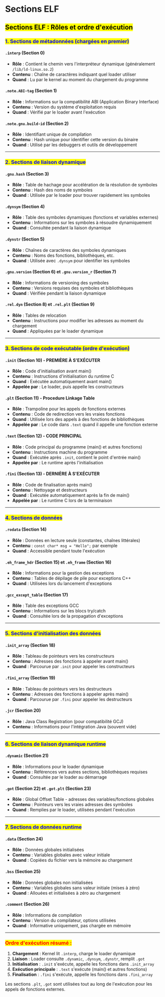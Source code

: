 # Sections ELF

## <mark style="color:$danger;">Sections ELF : Rôles et ordre d'exécution</mark>

### <mark style="color:blue;">1. Sections de métadonnées (chargées en premier)</mark>

#### `.interp` (Section 0)

* **Rôle** : Contient le chemin vers l'interpréteur dynamique (généralement `/lib/ld-linux.so.2`)
* **Contenu** : Chaîne de caractères indiquant quel loader utiliser
* **Quand** : Lu par le kernel au moment du chargement du programme

#### `.note.ABI-tag` (Section 1)

* **Rôle** : Informations sur la compatibilité ABI (Application Binary Interface)
* **Contenu** : Version du système d'exploitation requis
* **Quand** : Vérifié par le loader avant l'exécution

#### `.note.gnu.build-id` (Section 2)

* **Rôle** : Identifiant unique de compilation
* **Contenu** : Hash unique pour identifier cette version du binaire
* **Quand** : Utilisé par les debuggers et outils de développement

***

### <mark style="color:blue;">2. Sections de liaison dynamique</mark>

#### `.gnu.hash` (Section 3)

* **Rôle** : Table de hachage pour accélération de la résolution de symboles
* **Contenu** : Hash des noms de symboles
* **Quand** : Utilisée par le loader pour trouver rapidement les symboles

#### `.dynsym` (Section 4)

* **Rôle** : Table des symboles dynamiques (fonctions et variables externes)
* **Contenu** : Informations sur les symboles à résoudre dynamiquement
* **Quand** : Consultée pendant la liaison dynamique

#### `.dynstr` (Section 5)

* **Rôle** : Chaînes de caractères des symboles dynamiques
* **Contenu** : Noms des fonctions, bibliothèques, etc.
* **Quand** : Utilisée avec `.dynsym` pour identifier les symboles

#### `.gnu.version` (Section 6) et `.gnu.version_r` (Section 7)

* **Rôle** : Informations de versioning des symboles
* **Contenu** : Versions requises des symboles et bibliothèques
* **Quand** : Vérifiée pendant la liaison dynamique

#### `.rel.dyn` (Section 8) et `.rel.plt` (Section 9)

* **Rôle** : Tables de relocation
* **Contenu** : Instructions pour modifier les adresses au moment du chargement
* **Quand** : Appliquées par le loader dynamique

***

### <mark style="color:blue;">3. Sections de code exécutable (ordre d'exécution)</mark>

#### `.init` (Section 10) - **PREMIÈRE À S'EXÉCUTER**

* **Rôle** : Code d'initialisation avant main()
* **Contenu** : Instructions d'initialisation du runtime C
* **Quand** : Exécutée automatiquement avant main()
* **Appelée par** : Le loader, puis appelle les constructeurs

#### `.plt` (Section 11) - Procedure Linkage Table

* **Rôle** : Trampoline pour les appels de fonctions externes
* **Contenu** : Code de redirection vers les vraies fonctions
* **Quand** : Utilisée lors des appels à des fonctions de bibliothèques
* **Appelée par** : Le code dans `.text` quand il appelle une fonction externe

#### `.text` (Section 12) - **CODE PRINCIPAL**

* **Rôle** : Code principal du programme (main() et autres fonctions)
* **Contenu** : Instructions machine du programme
* **Quand** : Exécutée après `.init`, contient le point d'entrée main()
* **Appelée par** : Le runtime après l'initialisation

#### `.fini` (Section 13) - **DERNIÈRE À S'EXÉCUTER**

* **Rôle** : Code de finalisation après main()
* **Contenu** : Nettoyage et destructeurs
* **Quand** : Exécutée automatiquement après la fin de main()
* **Appelée par** : Le runtime C lors de la terminaison

***

### <mark style="color:blue;">4. Sections de données</mark>

#### `.rodata` (Section 14)

* **Rôle** : Données en lecture seule (constantes, chaînes littérales)
* **Contenu** : `const char* msg = "Hello";` par exemple
* **Quand** : Accessible pendant toute l'exécution

#### `.eh_frame_hdr` (Section 15) et `.eh_frame` (Section 16)

* **Rôle** : Informations pour la gestion des exceptions
* **Contenu** : Tables de dépilage de pile pour exceptions C++
* **Quand** : Utilisées lors du lancement d'exceptions

#### `.gcc_except_table` (Section 17)

* **Rôle** : Table des exceptions GCC
* **Contenu** : Informations sur les blocs try/catch
* **Quand** : Consultée lors de la propagation d'exceptions

***

### <mark style="color:blue;">5. Sections d'initialisation des données</mark>

#### `.init_array` (Section 18)

* **Rôle** : Tableau de pointeurs vers les constructeurs
* **Contenu** : Adresses des fonctions à appeler avant main()
* **Quand** : Parcourue par `.init` pour appeler les constructeurs

#### `.fini_array` (Section 19)

* **Rôle** : Tableau de pointeurs vers les destructeurs
* **Contenu** : Adresses des fonctions à appeler après main()
* **Quand** : Parcourue par `.fini` pour appeler les destructeurs

#### `.jcr` (Section 20)

* **Rôle** : Java Class Registration (pour compatibilité GCJ)
* **Contenu** : Informations pour l'intégration Java (souvent vide)

***

### <mark style="color:blue;">6. Sections de liaison dynamique runtime</mark>

#### `.dynamic` (Section 21)

* **Rôle** : Informations pour le loader dynamique
* **Contenu** : Références vers autres sections, bibliothèques requises
* **Quand** : Consultée par le loader au démarrage

#### `.got` (Section 22) et `.got.plt` (Section 23)

* **Rôle** : Global Offset Table - adresses des variables/fonctions globales
* **Contenu** : Pointeurs vers les vraies adresses des symboles
* **Quand** : Remplies par le loader, utilisées pendant l'exécution

***

### <mark style="color:blue;">7. Sections de données runtime</mark>

#### `.data` (Section 24)

* **Rôle** : Données globales initialisées
* **Contenu** : Variables globales avec valeur initiale
* **Quand** : Copiées du fichier vers la mémoire au chargement

#### `.bss` (Section 25)

* **Rôle** : Données globales non initialisées
* **Contenu** : Variables globales sans valeur initiale (mises à zéro)
* **Quand** : Allouées et initialisées à zéro au chargement

#### `.comment` (Section 26)

* **Rôle** : Informations de compilation
* **Contenu** : Version du compilateur, options utilisées
* **Quand** : Informative uniquement, pas chargée en mémoire

***

### <mark style="color:red;">Ordre d'exécution résumé :</mark>

1. **Chargement** : Kernel lit `.interp`, charge le loader dynamique
2. **Liaison** : Loader consulte `.dynamic`, `.dynsym`, `.dynstr`, remplit `.got`
3. **Initialisation** : `.init` s'exécute, appelle les fonctions dans `.init_array`
4. **Exécution principale** : `.text` s'exécute (main() et autres fonctions)
5. **Finalisation** : `.fini` s'exécute, appelle les fonctions dans `.fini_array`

Les sections `.plt`, `.got` sont utilisées tout au long de l'exécution pour les appels de fonctions externes.
